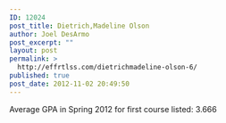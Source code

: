 ```yaml
---
ID: 12024
post_title: Dietrich,Madeline Olson
author: Joel DesArmo
post_excerpt: ""
layout: post
permalink: >
  http://effrtlss.com/dietrichmadeline-olson-6/
published: true
post_date: 2012-11-02 20:49:50
---
```

<p>Average GPA in Spring 2012 for first course listed: 3.666</p>